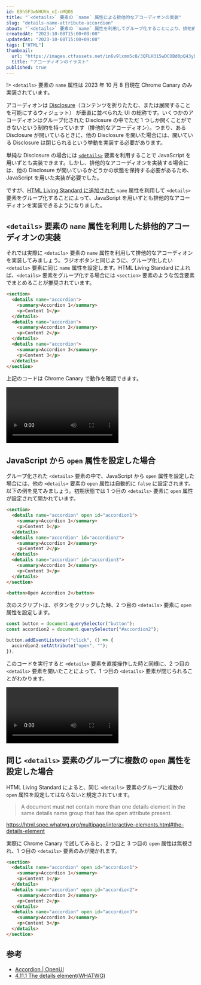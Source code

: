 ```yaml
---
id: E9h5F3wNHUVm_nI-nMQ0S
title: "`<details>` 要素の `name` 属性による排他的なアコーディオンの実装"
slug: "details-name-attribute-accordion"
about: "`<details>` 要素の `name` 属性を利用してグループ化することにより、排他的なアコーディオンを JavaScript なしで実装できます。"
createdAt: "2023-10-08T15:00+09:00"
updatedAt: "2023-10-08T15:00+09:00"
tags: ["HTML"]
thumbnail:
  url: "https://images.ctfassets.net/in6v9lxmm5c8/3QFLH315wDCOBd0pQ43yDr/ef51686c64b5f807b2c854b8d932b578/accordion_11614.png"
  title: "アコーディオンのイラスト"
published: true
---
```

!> `<details>` 要素の `name` 属性は 2023 年 10 月 8 日現在 Chrome Canary のみ実装されています。

アコーディオンは [Disclosure](https://www.w3.org/WAI/ARIA/apg/patterns/disclosure/)（コンテンツを折りたたむ、または展開することを可能にするウィジェット） が垂直に並べられた UI の総称です。いくつかのアコーディオンはグループ化された Disclosure の中でただ 1 つしか開くことができないという制約を持っています（排他的なアコーディオン）。つまり、ある Disclosure が開いているときに、他の Disclosure を開いた場合には、開いている Disclosure は閉じられるという挙動を実装する必要があります。

単純な Disclosure の場合には [`<details>`](https://developer.mozilla.org/ja/docs/Web/HTML/Element/details) 要素を利用することで JavaScript を用いずとも実装できます。しかし、排他的なアコーディオンを実装する場合には、他の Disclosure が開いているかどうかの状態を保持する必要があるため、JavaScript を用いた実装が必要でした。

ですが、[HTML Living Standard に追加された](https://github.com/whatwg/html/pull/9400) `name` 属性を利用して `<details>` 要素をグループ化することによって、JavaScript を用いずとも排他的なアコーディオンを実装できるようになりました。

## `<details>` 要素の `name` 属性を利用した排他的アコーディオンの実装

それでは実際に `<details>` 要素の `name` 属性を利用して排他的なアコーディオンを実装してみましょう。ラジオボタンと同じように、グループ化したい `<details>` 要素に同じ `name` 属性を設定します。HTML Living Standard によれば、`<details>` 要素をグループ化する場合には `<section>` 要素のような包含要素でまとめることが推奨されています。

```html
<section>
  <details name="accordion">
    <summary>Accordion 1</summary>
    <p>Content 1</p>
  </details>
  <details name="accordion">
    <summary>Accordion 2</summary>
    <p>Content 2</p>
  </details>
  <details name="accordion">
    <summary>Accordion 3</summary>
    <p>Content 3</p>
  </details>
</section>
```

上記のコードは Chrome Canary で動作を確認できます。

<video src="https://videos.ctfassets.net/in6v9lxmm5c8/6nsPODBygjMhZkRAlYQhH6/45ee058fb4c2da008d7cceb1a456ca26/_____2023-10-08_15.37.36.mov" controls></video>

## JavaScript から `open` 属性を設定した場合

グループ化された `<details>` 要素の中で、JavaScript から `open` 属性を設定した場合には、他の `<details>` 要素の `open` 属性は自動的に `false` に設定されます。以下の例を見てみましょう。初期状態では 1 つ目の `<details>` 要素に `open` 属性が設定されて開かれています。

```html
<section>
  <details name="accordion" open id="accordion1">
    <summary>Accordion 1</summary>
    <p>Content 1</p>
  </details>
  <details name="accordion" id="accordion2">
    <summary>Accordion 2</summary>
    <p>Content 2</p>
  </details>
  <details name="accordion" id="accordion3">
    <summary>Accordion 3</summary>
    <p>Content 3</p>
  </details>
</section>

<button>Open Accordion 2</button>
```

次のスクリプトは、ボタンをクリックした時、2 つ目の `<details>` 要素に `open` 属性を設定します。

```js
const button = document.querySelector("button");
const accordion2 = document.querySelector("#accordion2");

button.addEventListener("click", () => {
  accordion2.setAttribute("open", "");
});
```

このコードを実行すると `<details>` 要素を直接操作した時と同様に、2 つ目の `<details>` 要素を開いたことによって、1 つ目の `<details>` 要素が閉じられることがわかります。

<video src="https://videos.ctfassets.net/in6v9lxmm5c8/3qc0Xh0ALBnDKyqgRHgvkJ/736967262d7dd41e3f747ee43aeec4fe/_____2023-10-08_15.53.12.mov" controls></video>

## 同じ `<details>` 要素のグループに複数の `open` 属性を設定した場合

HTML Living Standard によると、同じ `<details>` 要素のグループに複数の `open` 属性を設定してはならないと規定されています。

> A document must not contain more than one details element in the same details name group that has the open attribute present.

https://html.spec.whatwg.org/multipage/interactive-elements.html#the-details-element

実際に Chrome Canary で試してみると、2 つ目と 3 つ目の `open` 属性は無視され、1 つ目の `<details>` 要素のみが開かれます。

```html
<section>
  <details name="accordion" open id="accordion1">
    <summary>Accordion 1</summary>
    <p>Content 1</p>
  </details>
  <details name="accordion" open id="accordion2">
    <summary>Accordion 2</summary>
    <p>Content 2</p>
  </details>
  <details name="accordion" open id="accordion3">
    <summary>Accordion 3</summary>
    <p>Content 3</p>
  </details>
</section>
```

## 参考 

- [Accordion | OpenUI](https://open-ui.org/components/accordion.research/)
- [4.11.1 The details
element(WHATWG)](https://html.spec.whatwg.org/multipage/interactive-elements.html#the-details-element)
